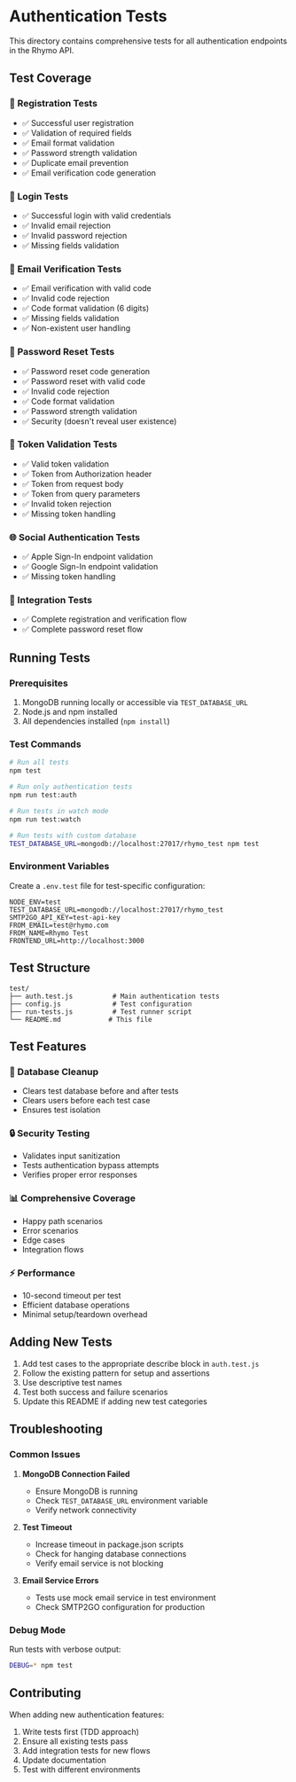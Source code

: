 # Authentication Tests

This directory contains comprehensive tests for all authentication endpoints in the Rhymo API.

## Test Coverage

### 🔐 Registration Tests
- ✅ Successful user registration
- ✅ Validation of required fields
- ✅ Email format validation
- ✅ Password strength validation
- ✅ Duplicate email prevention
- ✅ Email verification code generation

### 🔑 Login Tests
- ✅ Successful login with valid credentials
- ✅ Invalid email rejection
- ✅ Invalid password rejection
- ✅ Missing fields validation

### 📧 Email Verification Tests
- ✅ Email verification with valid code
- ✅ Invalid code rejection
- ✅ Code format validation (6 digits)
- ✅ Missing fields validation
- ✅ Non-existent user handling

### 🔄 Password Reset Tests
- ✅ Password reset code generation
- ✅ Password reset with valid code
- ✅ Invalid code rejection
- ✅ Code format validation
- ✅ Password strength validation
- ✅ Security (doesn't reveal user existence)

### 🎫 Token Validation Tests
- ✅ Valid token validation
- ✅ Token from Authorization header
- ✅ Token from request body
- ✅ Token from query parameters
- ✅ Invalid token rejection
- ✅ Missing token handling

### 🌐 Social Authentication Tests
- ✅ Apple Sign-In endpoint validation
- ✅ Google Sign-In endpoint validation
- ✅ Missing token handling

### 🔗 Integration Tests
- ✅ Complete registration and verification flow
- ✅ Complete password reset flow

## Running Tests

### Prerequisites
1. MongoDB running locally or accessible via `TEST_DATABASE_URL`
2. Node.js and npm installed
3. All dependencies installed (`npm install`)

### Test Commands

```bash
# Run all tests
npm test

# Run only authentication tests
npm run test:auth

# Run tests in watch mode
npm run test:watch

# Run tests with custom database
TEST_DATABASE_URL=mongodb://localhost:27017/rhymo_test npm test
```

### Environment Variables

Create a `.env.test` file for test-specific configuration:

```env
NODE_ENV=test
TEST_DATABASE_URL=mongodb://localhost:27017/rhymo_test
SMTP2GO_API_KEY=test-api-key
FROM_EMAIL=test@rhymo.com
FROM_NAME=Rhymo Test
FRONTEND_URL=http://localhost:3000
```

## Test Structure

```
test/
├── auth.test.js          # Main authentication tests
├── config.js             # Test configuration
├── run-tests.js          # Test runner script
└── README.md            # This file
```

## Test Features

### 🧹 Database Cleanup
- Clears test database before and after tests
- Clears users before each test case
- Ensures test isolation

### 🔒 Security Testing
- Validates input sanitization
- Tests authentication bypass attempts
- Verifies proper error responses

### 📊 Comprehensive Coverage
- Happy path scenarios
- Error scenarios
- Edge cases
- Integration flows

### ⚡ Performance
- 10-second timeout per test
- Efficient database operations
- Minimal setup/teardown overhead

## Adding New Tests

1. Add test cases to the appropriate describe block in `auth.test.js`
2. Follow the existing pattern for setup and assertions
3. Use descriptive test names
4. Test both success and failure scenarios
5. Update this README if adding new test categories

## Troubleshooting

### Common Issues

1. **MongoDB Connection Failed**
   - Ensure MongoDB is running
   - Check `TEST_DATABASE_URL` environment variable
   - Verify network connectivity

2. **Test Timeout**
   - Increase timeout in package.json scripts
   - Check for hanging database connections
   - Verify email service is not blocking

3. **Email Service Errors**
   - Tests use mock email service in test environment
   - Check SMTP2GO configuration for production

### Debug Mode

Run tests with verbose output:

```bash
DEBUG=* npm test
```

## Contributing

When adding new authentication features:

1. Write tests first (TDD approach)
2. Ensure all existing tests pass
3. Add integration tests for new flows
4. Update documentation
5. Test with different environments
